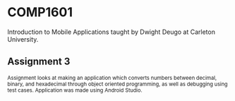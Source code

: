 # COMP1601

Introduction to Mobile Applications taught by Dwight Deugo at Carleton University. 
<h2>Assignment 3</h2>
    <small>Assignment looks at making an application which converts numbers between decimal, binary, and hexadecimal through object oriented programming, as well as debugging using test cases. Application was made using Android Studio. 
    </small>
